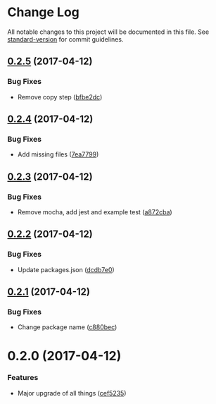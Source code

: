 # Change Log

All notable changes to this project will be documented in this file. See [standard-version](https://github.com/conventional-changelog/standard-version) for commit guidelines.

<a name="0.2.5"></a>
## [0.2.5](https://github.com/lonelyplanet/react-universal-starter/compare/v0.2.4...v0.2.5) (2017-04-12)


### Bug Fixes

* Remove copy step ([bfbe2dc](https://github.com/lonelyplanet/react-universal-starter/commit/bfbe2dc))



<a name="0.2.4"></a>
## [0.2.4](https://github.com/lonelyplanet/react-universal-starter/compare/v0.2.3...v0.2.4) (2017-04-12)


### Bug Fixes

* Add missing files ([7ea7799](https://github.com/lonelyplanet/react-universal-starter/commit/7ea7799))



<a name="0.2.3"></a>
## [0.2.3](https://github.com/lonelyplanet/react-universal-starter/compare/v0.2.2...v0.2.3) (2017-04-12)


### Bug Fixes

* Remove mocha, add jest and example test ([a872cba](https://github.com/lonelyplanet/react-universal-starter/commit/a872cba))



<a name="0.2.2"></a>
## [0.2.2](https://github.com/lonelyplanet/react-universal-starter/compare/v0.2.1...v0.2.2) (2017-04-12)


### Bug Fixes

* Update packages.json ([dcdb7e0](https://github.com/lonelyplanet/react-universal-starter/commit/dcdb7e0))



<a name="0.2.1"></a>
## [0.2.1](https://github.com/lonelyplanet/react-universal-starter/compare/v0.2.0...v0.2.1) (2017-04-12)


### Bug Fixes

* Change package name ([c880bec](https://github.com/lonelyplanet/react-universal-starter/commit/c880bec))



<a name="0.2.0"></a>
# 0.2.0 (2017-04-12)


### Features

* Major upgrade of all things ([cef5235](https://github.com/lonelyplanet/react-universal-starter/commit/cef5235))
